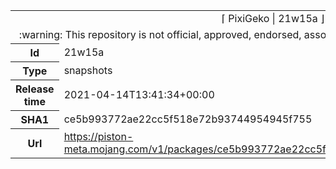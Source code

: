 <html><table>
<tr><td colspan="2" align="center"><img width="0" height="0"><br/>⌈ PixiGeko | 21w15a ⌋<br/><img width="0" height="0"></td></tr>
<tr><td colspan="2" align="center"><img width="0" height="0"><br/>
:warning: This repository is not official, approved, endorsed, associated or connected with Mojang :warning:
<br/><img width="0" height="0"></td></tr>
<tr><th>Id</th><td>21w15a</td></tr>
<tr><th>Type</th><td>snapshots</td></tr>
<tr><th>Release time</th><td>2021-04-14T13:41:34+00:00</td></tr>
<tr><th>SHA1</th><td>ce5b993772ae22cc5f518e72b93744954945f755</td></tr>
<tr><th>Url</th><td><a href="https://piston-meta.mojang.com/v1/packages/ce5b993772ae22cc5f518e72b93744954945f755/21w15a.json">https://piston-meta.mojang.com/v1/packages/ce5b993772ae22cc5f518e72b93744954945f755/21w15a.json</a></td></tr>